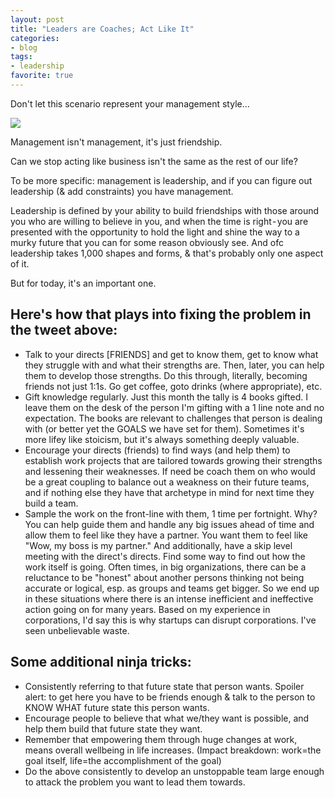 ```yaml
---
layout: post
title: "Leaders are Coaches; Act Like It"
categories:
- blog
tags:
- leadership
favorite: true
---
```


Don't let this scenario represent your management style…

![](https://miro.medium.com/max/2484/1*oorM8VX41V7Zz64jRtNkjg.png)

Management isn't management, it's just friendship.

Can we stop acting like business isn't the same as the rest of our life?

To be more specific: management is leadership, and if you can figure out leadership (& add constraints) you have management.

Leadership is defined by your ability to build friendships with those around you who are willing to believe in you, and when the time is right - you are presented with the opportunity to hold the light and shine the way to a murky future that you can for some reason obviously see. And ofc leadership takes 1,000 shapes and forms, & that's probably only one aspect of it.

But for today, it's an important one.

## Here's how that plays into fixing the problem in the tweet above:

- Talk to your directs [FRIENDS] and get to know them, get to know what they struggle with and what their strengths are. Then, later, you can help them to develop those strengths. Do this through, literally, becoming friends not just 1:1s. Go get coffee, goto drinks (where appropriate), etc.
- Gift knowledge regularly. Just this month the tally is 4 books gifted. I leave them on the desk of the person I'm gifting with a 1 line note and no expectation. The books are relevant to challenges that person is dealing with (or better yet the GOALS we have set for them). Sometimes it's more lifey like stoicism, but it's always something deeply valuable.
- Encourage your directs (friends) to find ways (and help them) to establish work projects that are tailored towards growing their strengths and lessening their weaknesses. If need be coach them on who would be a great coupling to balance out a weakness on their future teams, and if nothing else they have that archetype in mind for next time they build a team.
- Sample the work on the front-line with them, 1 time per fortnight. Why? You can help guide them and handle any big issues ahead of time and allow them to feel like they have a partner. You want them to feel like "Wow, my boss is my partner." And additionally, have a skip level meeting with the direct's directs. Find some way to find out how the work itself is going. Often times, in big organizations, there can be a reluctance to be "honest" about another persons thinking not being accurate or logical, esp. as groups and teams get bigger. So we end up in these situations where there is an intense inefficient and ineffective action going on for many years. Based on my experience in corporations, I'd say this is why startups can disrupt corporations. I've seen unbelievable waste.


## Some additional ninja tricks:

- Consistently referring to that future state that person wants. Spoiler alert: to get here you have to be friends enough & talk to the person to KNOW WHAT future state this person wants.
- Encourage people to believe that what we/they want is possible, and help them build that future state they want.
- Remember that empowering them through huge changes at work, means overall wellbeing in life increases. (Impact breakdown: work=the goal itself, life=the accomplishment of the goal)
- Do the above consistently to develop an unstoppable team large enough to attack the problem you want to lead them towards.